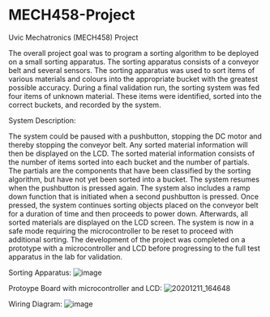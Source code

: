 # MECH458-Project
Uvic Mechatronics (MECH458) Project 

The overall project goal was to program a sorting algorithm to be deployed on a small sorting apparatus. The sorting apparatus consists of a conveyor belt and several sensors. The sorting apparatus was used to sort items of various materials and colours into the appropriate bucket with the greatest possible accuracy. During a final validation run, the sorting system was fed four items of unknown material. These items were identified, sorted into the correct buckets, and recorded by the system.

System Description:

The system could be paused with a pushbutton, stopping the DC motor and thereby stopping the conveyor belt. Any sorted material information will then be displayed on the LCD. The sorted material information consists of the number of items sorted into each bucket and the number of partials. The partials are the components that have been classified by the sorting algorithm, but have not yet been sorted into a bucket. The system resumes when the pushbutton is pressed again.
The system also includes a ramp down function that is initiated when a second pushbutton is pressed. Once pressed, the system continues sorting objects placed on the conveyor belt for a duration of time and then proceeds to power down. Afterwards, all sorted materials are displayed on the LCD screen. The system is now in a safe mode requiring the microcontroller to be reset to proceed with additional sorting.
The development of the project was completed on a prototype with a microcontroller and LCD before progressing to the full test apparatus in the lab for validation.



Sorting Apparatus:
![image](https://user-images.githubusercontent.com/66701943/216217188-e3bf9bdb-c218-4e3b-9d1e-6e0ee6f78611.png)



Protoype Board with microcontroller and LCD:
![20201211_164648](https://user-images.githubusercontent.com/66701943/216228730-4f593510-b8de-4bdc-9e1f-c1c58c5137d2.jpg)



Wiring Diagram:
![image](https://user-images.githubusercontent.com/66701943/216217336-4e3322df-e2dd-4f10-acf7-c37b58a0b200.png)

